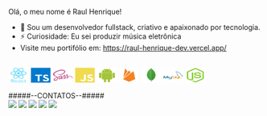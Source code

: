 Olá, o meu nome é Raul Henrique!


- 🌱 Sou um desenvolvedor fullstack, criativo e apaixonado por tecnologia.
- ⚡ Curiosidade: Eu sei produzir música eletrônica
-  Visite meu portifólio em:
    https://raul-henrique-dev.vercel.app/

  
<div style="display: inline_block;">
  <br>
  <img align="center" alt="iconReactJs" height="30" width="40" src="https://raw.githubusercontent.com/devicons/devicon/master/icons/react/react-original-wordmark.svg">
  <img align="center" alt="iconTs" height="30" width="40" src="https://raw.githubusercontent.com/devicons/devicon/master/icons/typescript/typescript-plain.svg">
  <img align="center" alt="iconSass" height="30" width="40" src="https://raw.githubusercontent.com/devicons/devicon/master/icons/sass/sass-original.svg">
  <img align="center" alt="iconJs" height="30" width="40" src="https://raw.githubusercontent.com/devicons/devicon/master/icons/javascript/javascript-plain.svg">
  <img align="center" alt="iconAndroid" height="30" width="40" src="https://raw.githubusercontent.com/devicons/devicon/master/icons/android/android-original.svg">
  <img align="center" alt="iconFirebase" height="30" width="40" src="https://raw.githubusercontent.com/devicons/devicon/master/icons/firebase/firebase-plain.svg">
  <img align="center" alt="iconMongoDb" height="30" width="40" src="https://raw.githubusercontent.com/devicons/devicon/master/icons/mongodb/mongodb-original.svg">
  <img align="center" alt="iconMySql" height="30" width="40" src="https://raw.githubusercontent.com/devicons/devicon/1119b9f84c0290e0f0b38982099a2bd027a48bf1/icons/mysql/mysql-original-wordmark.svg">
  <img align="center" alt="iconNodeJs" height="30" width="40" src="https://github.com/devicons/devicon/blob/master/icons/nodejs/nodejs-original.svg">
</div>
<br>
#####--CONTATOS--#####
<br>

<div> 
  <a href="https://www.instagram.com/rau.ull_/" target="_blank"><img src="https://img.shields.io/badge/-Instagram-%23E4405F?style=for-the-badge&logo=instagram&logoColor=white" target="_blank"></a>
  <a href = "mailto:raulheri25@gmail.com"><img src="https://img.shields.io/badge/-Gmail-%23333?style=for-the-badge&logo=gmail&logoColor=white" target="_blank"></a>
  <a href="https://www.linkedin.com/in/raul-henrique/" target="_blank"><img src="https://img.shields.io/badge/-LinkedIn-%230077B5?style=for-the-badge&logo=linkedin&logoColor=white" target="_blank"></a>
  <a href="mailto:raulheri43@hotmail.com"><img src="https://img.shields.io/badge/Microsoft_Outlook-0078D4?style=for-the-badge&logo=microsoft-outlook&logoColor=white" target="_blank"></a>
  <a href="https://support.discord.com/hc/en-us/profiles/1523563434242"><img src="https://img.shields.io/badge/Discord-7289DA?style=for-the-badge&logo=discord&logoColor=white">
</div>
